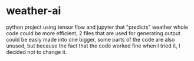 # weather-ai
python project using tensor flow and jupyter that "predicts" weather
whole code could be more efficient, 2 files that are used for generating output could be easly made into one bigger, some parts of the code are also unused, but because the fact that the code worked fine when I tried it, I decided not to change it.
